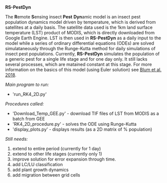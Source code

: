 **RS-PestDyn**

The **R**emote **S**ensing insect **Pest** **Dyn**amic model is an insect pest population dynamics model driven by temperature, which is derived from satellites at a daily basis. The satellite data used is the 1km land surface temperature (LST) product of MODIS, which is directly downloaded from Google Earth Engine. LST is then used in **RS-PestDyn** as a daily input to the model while a series of ordinary differential equations (ODEs) are solved simulataneously through the Runge-Kutta method for daily simulations of insect pest populations. Currently, **RS-PestDyn** simulates the population of a generic pest for a single life stage and for one day only. It still lacks several processes, which are matained constant at this stage. For more information on the basics of this model (using Euler solution) see [Blum et al. 2018](https://www.sciencedirect.com/science/article/pii/S0304380017305021).

*Main program to run:*
* 'run_RK4_2D.py'

*Procedures called:*
* 'Download_Temp_GEE.py' - download TIF files of LST from MODIS as a batch from GEE
* 'RK4_2D_procedure.py'  - solves the ODE using Runge-Kutta
* 'display_plots.py'     - displays results (as a 2D matrix of % population)

*Still needs:*
1) extend to entire period (currently for 1 day)
2) extend to other life stages (currently only 1)
3) improve solution for error expansion through time.
4) add LC/LU classification
5) add plant growth dynamics
6) add migration between grid cells

